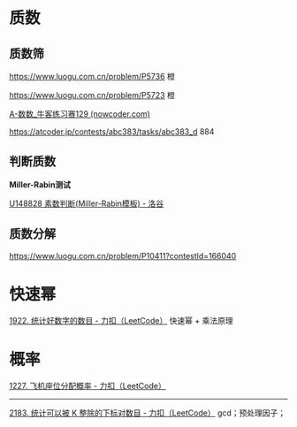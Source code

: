 

# 质数

## 质数筛

https://www.luogu.com.cn/problem/P5736 橙

https://www.luogu.com.cn/problem/P5723 橙



[A-数数_牛客练习赛129 (nowcoder.com)](https://ac.nowcoder.com/acm/contest/90074/A)



https://atcoder.jp/contests/abc383/tasks/abc383_d 884



## 判断质数

**Miller-Rabin测试**

[U148828 素数判断(Miller-Rabin模板) - 洛谷](https://www.luogu.com.cn/problem/U148828) 



## 质数分解

https://www.luogu.com.cn/problem/P10411?contestId=166040





# 快速幂

[1922. 统计好数字的数目 - 力扣（LeetCode）](https://leetcode.cn/problems/count-good-numbers/description/) 快速幂 + 乘法原理



# 概率

[1227. 飞机座位分配概率 - 力扣（LeetCode）](https://leetcode.cn/problems/airplane-seat-assignment-probability/description/)





---

[2183. 统计可以被 K 整除的下标对数目 - 力扣（LeetCode）](https://leetcode.cn/problems/count-array-pairs-divisible-by-k/description/) gcd；预处理因子；

